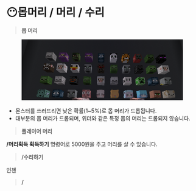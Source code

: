 # 😶몹머리 / 머리 / 수리

> **몹 머리**

<figure><img src="../../.gitbook/assets/image (23).png" alt=""><figcaption></figcaption></figure>

* 몬스터를 쓰러뜨리면 낮은 확률(1\~5%)로 몹 머리가 드롭됩니다.&#x20;
* 대부분의 몹 머리가 드롭되며, 위더와 같은 특정 몹의 머리는 드롭되지 않습니다.

> **플레이어 머리**

**/머리획득 획득하기** 명령어로 5000원을 주고 머리를 살 수 있습니다.

> **/수리하기**&#x20;

인첸

> **/**
